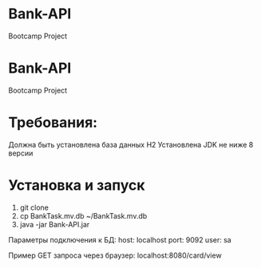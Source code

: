 # Bank-API
Bootcamp Project

# Bank-API
Bootcamp Project

# Требования:

Должна быть установлена база данных H2
Установлена JDK не ниже 8 версии

# Установка и запуск

1) git clone 
2) cp BankTask.mv.db ~/BankTask.mv.db
3) java -jar Bank-API.jar 

Параметры подключения к БД:
  host: localhost
  port: 9092
  user: sa
  
 
Пример GET запроса через браузер:
localhost:8080/card/view
  



